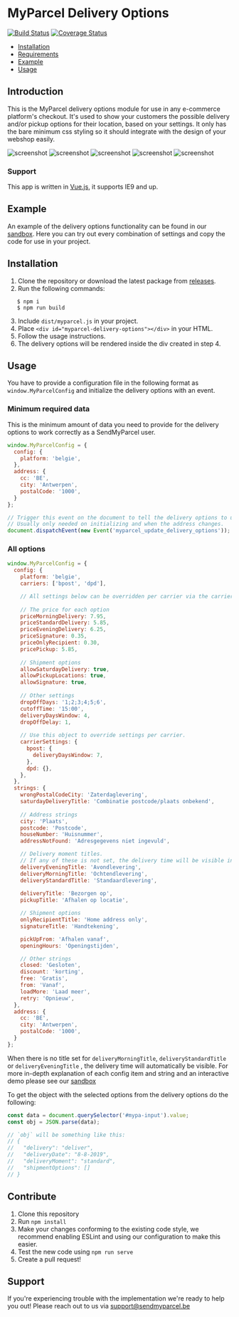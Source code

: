 # MyParcel Delivery Options
[![Build Status](https://travis-ci.com/myparcelbe/checkout.svg?branch=master)](https://travis-ci.com/myparcelbe/checkout)
[![Coverage Status](https://coveralls.io/repos/github/myparcelbe/checkout/badge.svg?branch=master)](https://coveralls.io/github/myparcelbe/checkout?branch=master)

- [Installation](#installation)
- [Requirements](#requirements)
- [Example](#example)
- [Usage](#usage)

## Introduction
This is the MyParcel delivery options module for use in any e-commerce platform's checkout. It's used to show your customers the possible delivery and/or pickup options for their location, based on your settings. It only has the bare minimum css styling so it should integrate with the design of your webshop easily.

![screenshot](/demo/screenshots/checkout1.png)
![screenshot](/demo/screenshots/checkout2.png)
![screenshot](/demo/screenshots/checkout3.png)
![screenshot](/demo/screenshots/checkout4.png)
![screenshot](/demo/screenshots/checkout5.png)

### Support
This app is written in [Vue.js], it supports IE9 and up. 

## Example
An example of the delivery options functionality can be found in our [sandbox]. Here you can try out every combination of settings and copy the code for use in your project.

## Installation
1. Clone the repository or download the latest package from [releases].
2. Run the following commands:
```shell script
   $ npm i
   $ npm run build
```
3. Include `dist/myparcel.js` in your project. 
4. Place `<div id="myparcel-delivery-options"></div>` in your HTML.
5. Follow the usage instructions. 
6. The delivery options will be rendered inside the div created in step 4.

## Usage
You have to provide a configuration file in the following format as `window.MyParcelConfig` and initialize the delivery options with an event.

### Minimum required data
This is the minimum amount of data you need to provide for the delivery options to work correctly as a SendMyParcel user.  
```js
window.MyParcelConfig = {
  config: {
    platform: 'belgie',  
  },
  address: {
    cc: 'BE',
    city: 'Antwerpen',
    postalCode: '1000',
  }
};

// Trigger this event on the document to tell the delivery options to update.
// Usually only needed on initializing and when the address changes.
document.dispatchEvent(new Event('myparcel_update_delivery_options'));
```

### All options
```js
window.MyParcelConfig = {
  config: {
    platform: 'belgie',
    carriers: ['bpost', 'dpd'],

    // All settings below can be overridden per carrier via the carrierSettings object
 
    // The price for each option
    priceMorningDelivery: 7.95,
    priceStandardDelivery: 5.85,
    priceEveningDelivery: 6.25,
    priceSignature: 0.35,
    priceOnlyRecipient: 0.30,
    pricePickup: 5.85,
    
    // Shipment options
    allowSaturdayDelivery: true,
    allowPickupLocations: true,
    allowSignature: true,
    
    // Other settings
    dropOffDays: '1;2;3;4;5;6',
    cutoffTime: '15:00',
    deliveryDaysWindow: 4,
    dropOffDelay: 1,
    
    // Use this object to override settings per carrier.   
    carrierSettings: {
      bpost: {
        deliveryDaysWindow: 7,
      },
      dpd: {},
    },
  },
  strings: {
    wrongPostalCodeCity: 'Zaterdaglevering',
    saturdayDeliveryTitle: 'Combinatie postcode/plaats onbekend',
    
    // Address strings
    city: 'Plaats',
    postcode: 'Postcode',
    houseNumber: 'Huisnummer',
    addressNotFound: 'Adresgegevens niet ingevuld',

    // Delivery moment titles. 
    // If any of these is not set, the delivery time will be visible instead.
    deliveryEveningTitle: 'Avondlevering',
    deliveryMorningTitle: 'Ochtendlevering',
    deliveryStandardTitle: 'Standaardlevering',
    
    deliveryTitle: 'Bezorgen op',
    pickupTitle: 'Afhalen op locatie',

    // Shipment options
    onlyRecipientTitle: 'Home address only',
    signatureTitle: 'Handtekening',

    pickUpFrom: 'Afhalen vanaf',
    openingHours: 'Openingstijden',

    // Other strings
    closed: 'Gesloten',
    discount: 'korting',
    free: 'Gratis',
    from: 'Vanaf',
    loadMore: 'Laad meer',
    retry: 'Opnieuw',
  }, 
  address: {
    cc: 'BE',
    city: 'Antwerpen',
    postalCode: '1000',
  }
};
```

When there is no title set for `deliveryMorningTitle`, `deliveryStandardTitle` or `deliveryEveningTitle` , the delivery time will automatically be visible. For more in-depth explanation of each config item and string and an interactive demo please see our [sandbox]

To get the object with the selected options from the delivery options do the following:
```js
const data = document.querySelector('#mypa-input').value;
const obj = JSON.parse(data);

// `obj` will be something like this:
// {
//   "delivery": "deliver", 
//   "deliveryDate": "8-8-2019", 
//   "deliveryMoment": "standard", 
//   "shipmentOptions": []
// }
```

## Contribute
1. Clone this repository
2. Run `npm install`
3. Make your changes conforming to the existing code style, we recommend enabling ESLint and using our configuration to make this easier.
4. Test the new code using `npm run serve`
5. Create a pull request!

## Support
If you're experiencing trouble with the implementation we're ready to help you out! Please reach out to us via [support@sendmyparcel.be]

[Vue.js]: https://vuejs.org/
[sandbox]: https://myparcelnl.github.io/api/v2/checkout/sandbox
[support@sendmyparcel.be]: mailto:support@sendmyparcel.be
[releases]: https://github.com/myparcelbe/checkout/releases
